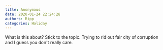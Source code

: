 ```yaml
---
title: Anonymous
date: 2020-01-24 22:24:28
authors: Ripp
categories: Holiday
---
```


 What is this about? Stick to the topic. Trying to rid out fair city of corruption and I guess you don't really care.